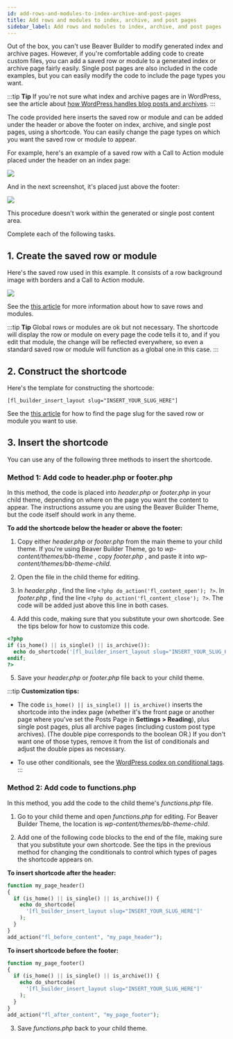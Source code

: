 ```yaml
---
id: add-rows-and-modules-to-index-archive-and-post-pages
title: Add rows and modules to index, archive, and post pages
sidebar_label: Add rows and modules to index, archive, and post pages
---
```


Out of the box, you can't use Beaver Builder to modify generated index and
archive pages. However, if you're comfortable adding code to create custom
files, you can add a saved row or module to a generated index or archive page
fairly easily. Single post pages are also included in the code examples, but
you can easily modify the code to include the page types you want.

:::tip **Tip**
If you're not sure what index and archive pages are in WordPress, see
the article about [how WordPress handles blog posts and archives](/beaver-builder/layouts/post-layouts/basics-how-wordpress-handles-blog-posts-and-archives.md).
:::

The code provided here inserts the saved row or module and can be added under
the header or above the footer on index, archive, and single post pages, using
a shortcode. You can easily change the page types on which you want the saved
row or module to appear.

For example, here's an example of a saved row with a Call to Action module
placed under the header on an index page:

![](/img/how-to-tips-row-module-index-1.jpg)

And in the next screenshot, it's placed just above the footer:

![](/img/how-to-tips-row-module-index-2.jpg)

This procedure doesn't work within the generated or single post content area.

Complete each of the following tasks.

## 1. Create the saved row or module

Here's the saved row used in this example. It consists of a row background
image with borders and a Call to Action module.

![](/img/how-to-tips-row-module-index-3.jpg)

See the [this article](layouts/templates/saved-content.md) for more information about how to save rows and
modules.

:::tip **Tip**
Global rows or modules are ok but not necessary. The shortcode will
display the row or module on every page the code tells it to, and if you edit
that module, the change will be reflected everywhere, so even a standard saved
row or module will function as a global one in this case.
:::

## 2. Construct the shortcode

Here's the template for constructing the shortcode:

```markup
[fl_builder_insert_layout slug="INSERT_YOUR_SLUG_HERE"]
```

See the [this article](shortcode/find-id-slug.md) for how to find the page slug for the saved row or
module you want to use.

## 3. Insert the shortcode

You can use any of the following three methods to insert the shortcode.

### Method 1: Add code to header.php or footer.php

In this method, the code is placed into _header.php_ or _footer.php_ in your
child theme, depending on where on the page you want the content to appear.
The instructions assume you are using the Beaver Builder Theme, but the code
itself should work in any theme.

**To add the shortcode below the header or above the footer:**

1. Copy either _header.php_ or _footer.php_ from the main theme to your child theme.
   If you're using Beaver Builder Theme, go to _wp-content/themes/bb-theme_ ,
   copy _footer.php_ , and paste it into _wp-content/themes/bb-theme-child_.

2. Open the file in the child theme for editing.
3. In _header.php_ , find the line `<?php do_action('fl_content_open'); ?>`.
   In _footer.php_ , find the line `<?php do_action('fl_content_close'); ?>`. The
   code will be added just above this line in both cases.

4. Add this code, making sure that you substitute your own shortcode. See the tips below for how to customize this code.

```php
<?php
if (is_home() || is_single() || is_archive()):
  echo do_shortcode('[fl_builder_insert_layout slug="INSERT_YOUR_SLUG_HERE"]');
endif;
?>
```

5. Save your _header.php_ or _footer.php_ file back to your child theme.

:::tip **Customization tips:**

- The code `is_home() || is_single() || is_archive()` inserts the shortcode into the index page (whether it's the front page or another page where you've set the Posts Page in **Settings > Reading**), plus single post pages, plus all archive pages (including custom post type archives). (The double pipe corresponds to the boolean OR.) If you don't want one of those types, remove it from the list of conditionals and adjust the double pipes as necessary.

- To use other conditionals, see the [WordPress codex on conditional tags](https://developer.wordpress.org/themes/basics/conditional-tags/).
  :::

### Method 2: Add code to functions.php

In this method, you add the code to the child theme's _functions.php_ file.

1. Go to your child theme and open _functions.php_ for editing.
   For Beaver Builder Theme, the location is _wp-content/themes/bb-theme-child_.

2. Add one of the following code blocks to the end of the file, making sure that you substitute your own shortcode.
   See the tips in the previous method for changing the conditionals to control
   which types of pages the shortcode appears on.

**To insert shortcode after the header:**

```php
function my_page_header()
{
  if (is_home() || is_single() || is_archive()) {
    echo do_shortcode(
      '[fl_builder_insert_layout slug="INSERT_YOUR_SLUG_HERE"]'
    );
  }
}
add_action("fl_before_content", "my_page_header");
```

**To insert shortcode before the footer:**

```php
function my_page_footer()
{
  if (is_home() || is_single() || is_archive()) {
    echo do_shortcode(
      '[fl_builder_insert_layout slug="INSERT_YOUR_SLUG_HERE"]'
    );
  }
}
add_action("fl_after_content", "my_page_footer");
```

3. Save _functions.php_ back to your child theme.
